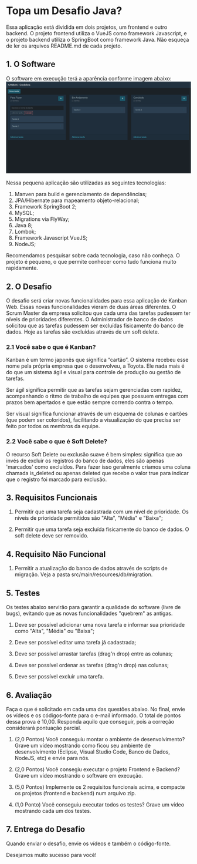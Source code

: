 # Topa um Desafio Java?

Essa aplicação está dividida em dois projetos, um frontend e outro backend. O projeto frontend utiliza o VueJS como framework Javascript, e o projeto backend utiliza o SpringBoot como framework Java. Não esqueça de ler os arquivos README.md de cada projeto.

## 1. O Software

O software em execução terá a aparência conforme imagem abaixo:
![demo](demo.png)

Nessa pequena aplicação são utilizadas as seguintes tecnologias:

1. Manven para build e gerenciamento de dependências;
2. JPA/Hibernate para mapeamento objeto-relacional;
3. Framework SpringBoot 2;
4. MySQL;
5. Migrations via FlyWay;
6. Java 8;
7. Lombok;
8. Framework Javascript VueJS;
9. NodeJS;

Recomendamos pesquisar sobre cada tecnologia, caso não conheça. O projeto é pequeno, o que permite conhecer como tudo funciona muito rapidamente.

## 2. O Desafio

O desafio será criar novas funcionalidades para essa aplicação de Kanban Web. Essas novas funcionalidades vieram de duas áreas diferentes. O Scrum Master da empresa solicitou que cada uma das tarefas pudessem ter níveis de prioridades diferentes. O Administrador de banco de dados solicitou que as tarefas pudessem ser excluídas fisicamente do banco de dados. Hoje as tarefas são excluídas através de um soft delete.

### 2.1 Você sabe o que é Kanban?

Kanban é um termo japonês que significa “cartão”. O sistema recebeu esse nome pela própria empresa que o desenvolveu, a Toyota. Ele nada mais é do que um sistema ágil e visual para controle de produção ou gestão de tarefas.

Ser ágil significa permitir que as tarefas sejam gerenciadas com rapidez, acompanhando o ritmo de trabalho de equipes que possuem entregas com prazos bem apertados e que estão sempre correndo contra o tempo.

Ser visual significa funcionar através de um esquema de colunas e cartões (que podem ser coloridos), facilitando a visualização do que precisa ser feito por todos os membros da equipe.

### 2.2 Você sabe o que é Soft Delete?

O recurso Soft Delete ou exclusão suave é bem simples: significa que ao invés de excluir os registros do banco de dados, eles são apenas 'marcados' como excluídos. Para fazer isso geralmente criamos uma coluna chamada is_deleted ou apenas deleted que recebe o valor true para indicar que o registro foi marcado para exclusão.


## 3. Requisitos Funcionais

1. Permitir que uma tarefa seja cadastrada com um nível de prioridade. Os níveis de prioridade permitidos são "Alta", "Média" e "Baixa";

2. Permitir que uma tarefa seja excluída fisicamente do banco de dados. O soft delete deve ser removido.


## 4. Requisito Não Funcional

1. Permitir a atualização do banco de dados através de scripts de migração. Veja a pasta src/main/resources/db/migration.


## 5. Testes

Os testes abaixo servirão para garantir a qualidade do software (livre de bugs), evitando que as novas funcionalidades "quebrem" as antigas. 

1. Deve ser possível adicionar uma nova tarefa e informar sua prioridade como "Alta", "Média" ou "Baixa";

2. Deve ser possível editar uma tarefa já cadastrada;

3. Deve ser possível arrastar tarefas (drag'n drop) entre as colunas;

4. Deve ser possível ordenar as tarefas (drag'n drop) nas colunas;

5. Deve ser possível excluir uma tarefa.

## 6. Avaliação

Faça o que é solicitado em cada uma das questões abaixo. No final, envie os vídeos e os códigos-fonte para o e-mail informado.
O total de pontos dessa prova é 10,00. Responda aquilo que conseguir, pois a correção considerará pontuação parcial.


1. (2,0 Pontos) Você conseguiu montar o ambiente de desenvolvimento? Grave um vídeo mostrando como ficou seu ambiente de desenvolvimento (Eclipse, Visual Studio Code, Banco de Dados, NodeJS, etc) e envie para nós.

2. (2,0 Pontos) Você consegiu executar o projeto Frontend e Backend? Grave um vídeo mostrando o software em execução.

3. (5,0 Pontos) Implemente os 2 requisitos funcionais acima, e compacte os projetos (frontend e backend) num arquivo zip.

4. (1,0 Ponto) Você conseguiu executar todos os testes? Grave um vídeo mostrando cada um dos testes.

## 7. Entrega do Desafio

Quando enviar o desafio, envie os vídeos e também o código-fonte.

Desejamos muito sucesso para você!
